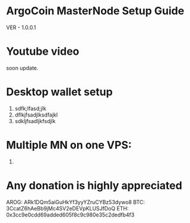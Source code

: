 # ArgoCoin MasterNode Setup Guide
VER - 1.0.0.1

# Youtube video
soon update.

# Desktop wallet setup
1. sdfk;lfasd;jlk
2. dflkjfsadjlksdfajkl
3. sdkljfsadljkfsdjlk

# Multiple MN on one VPS:
1. 


# Any donation is highly appreciated
AROG: ARk1DQm5aiGuHkYf3yyYZruCYBz53dywo8
BTC: 3CcatZ6hAeBb9jMc4SV2eDEVpKLUSJfDoQ
ETH: 0x3cc9e0cdd69added605f8c9c980e35c2dedfb4f3

